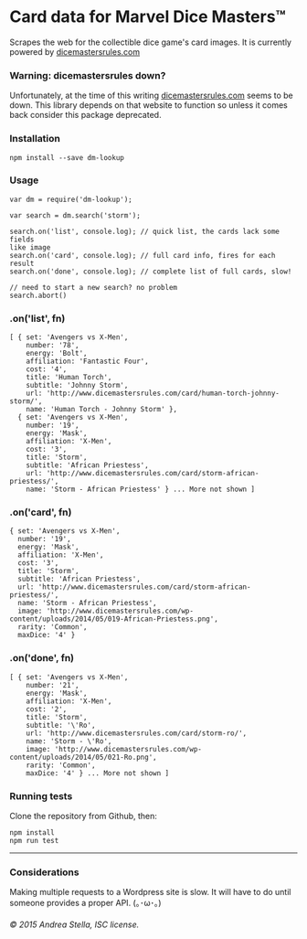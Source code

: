 # Card data for Marvel Dice Masters™

Scrapes the web for the collectible dice game's card images. It is currently 
powered by [dicemastersrules.com](http://www.dicemastersrules.com/)

### Warning: dicemastersrules down?
Unfortunately, at the time of this writing 
[dicemastersrules.com](http://www.dicemastersrules.com/) seems to be down. 
This library depends on that website to function so unless it comes back 
consider this package deprecated.

### Installation
```
npm install --save dm-lookup
```

### Usage
```
var dm = require('dm-lookup');

var search = dm.search('storm');

search.on('list', console.log); // quick list, the cards lack some fields 
like image
search.on('card', console.log); // full card info, fires for each result
search.on('done', console.log); // complete list of full cards, slow!

// need to start a new search? no problem
search.abort()
```

### .on('list', fn)
```
[ { set: 'Avengers vs X-Men',
    number: '78',
    energy: 'Bolt',
    affiliation: 'Fantastic Four',
    cost: '4',
    title: 'Human Torch',
    subtitle: 'Johnny Storm',
    url: 'http://www.dicemastersrules.com/card/human-torch-johnny-storm/',
    name: 'Human Torch - Johnny Storm' },
  { set: 'Avengers vs X-Men',
    number: '19',
    energy: 'Mask',
    affiliation: 'X-Men',
    cost: '3',
    title: 'Storm',
    subtitle: 'African Priestess',
    url: 'http://www.dicemastersrules.com/card/storm-african-priestess/',
    name: 'Storm - African Priestess' } ... More not shown ]
```

### .on('card', fn)
```
{ set: 'Avengers vs X-Men',
  number: '19',
  energy: 'Mask',
  affiliation: 'X-Men',
  cost: '3',
  title: 'Storm',
  subtitle: 'African Priestess',
  url: 'http://www.dicemastersrules.com/card/storm-african-priestess/',
  name: 'Storm - African Priestess',
  image: 'http://www.dicemastersrules.com/wp-content/uploads/2014/05/019-African-Priestess.png',
  rarity: 'Common',
  maxDice: '4' }
```

### .on('done', fn)
```
[ { set: 'Avengers vs X-Men',
    number: '21',
    energy: 'Mask',
    affiliation: 'X-Men',
    cost: '2',
    title: 'Storm',
    subtitle: '\'Ro',
    url: 'http://www.dicemastersrules.com/card/storm-ro/',
    name: 'Storm - \'Ro',
    image: 'http://www.dicemastersrules.com/wp-content/uploads/2014/05/021-Ro.png',
    rarity: 'Common',
    maxDice: '4' } ... More not shown ]
```

### Running tests
Clone the repository from Github, then:
```
npm install
npm run test
```

---

### Considerations
Making multiple requests to a Wordpress site is slow.
It will have to do until someone provides a proper API. (｡･ω･｡)

###### © 2015 Andrea Stella, ISC license.